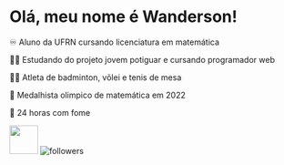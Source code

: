 <h1> Olá, meu nome é Wanderson! </h1>

<p> ♾️  Aluno da UFRN cursando licenciatura em matemática </p>
<p> 🧑‍💻 Estudando do projeto jovem potiguar e cursando programador web </p>
<p> 🏸🏐 Atleta de badminton, võlei e tenis de mesa </p>
<p> 🥉 Medalhista olimpico de matemática em 2022 </p>
<p> 🍔 24 horas com fome </p>

<img src="https://cdn.jsdelivr.net/gh/devicons/devicon@latest/icons/javascript/javascript-original.svg" width = "50px" >

<img alt="followers" src="https://img.shields.io/github/followers/madushadhanushka?label=Followers&style=social">
          

